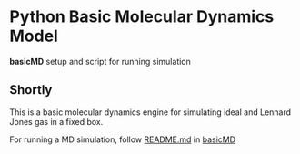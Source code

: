 # Python Basic Molecular Dynamics Model
**basicMD** setup and script for running simulation

## Shortly
This is a basic molecular dynamics engine for simulating ideal and Lennard Jones gas in a fixed box. 

For running a MD simulation, follow [README.md]() in [basicMD]()
